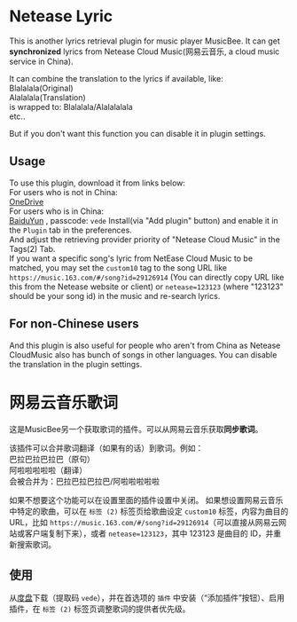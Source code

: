 # Netease Lyric

This is another lyrics retrieval plugin for music player MusicBee. It can get **synchronized** lyrics from Netease Cloud Music(网易云音乐, a cloud music service in China).

It can combine the translation to the lyrics if available, like:  
Blalalala(Original)  
Alalalala(Translation)  
is wrapped to: Blalalala/Alalalalala  
etc..

But if you don't want this function you can disable it in plugin settings.

## Usage
To use this plugin, download it from links below:  
For users who is not in China:  
[OneDrive](https://1drv.ms/f/s!AicHZ6DLvCtX6Qp6KQfEppoQtjLG)  
For users who is in China:  
[BaiduYun](https://pan.baidu.com/s/1ZL9dyrAczhPSMvMtvvG5yA?pwd=vede) , passcode: `vede`
Install(via "Add plugin" button) and enable it in the `Plugin` tab in the preferences.  
And adjust the retrieving provider priority of "Netease Cloud Music" in the Tags(2) Tab.  
If you want a specific song's lyric from NetEase Cloud Music to be matched, you may set the `custom10` tag to the song URL like `https://music.163.com/#/song?id=29126914` (You can directly copy URL like this from the Netease website or client) or `netease=123123` (where "123123" should be your song id) in the music and re-search lyrics.

## For non-Chinese users 
And this plugin is also useful for people who aren't from China as Netease CloudMusic also has bunch of songs in other languages. You can disable the translation in the plugin settings.

# 网易云音乐歌词

这是MusicBee另一个获取歌词的插件。可以从网易云音乐获取**同步歌词**。  

该插件可以合并歌词翻译（如果有的话）到歌词。例如：  
巴拉巴拉巴拉巴（原句）  
阿啦啦啦啦啦（翻译）  
会被合并为：巴拉巴拉巴拉巴/阿啦啦啦啦啦  

如果不想要这个功能可以在设置里面的插件设置中关闭。
如果想设置网易云音乐中特定的歌曲，可以在 `标签 (2)` 标签页给歌曲设定 `custom10` 标签，内容为曲目的 URL，比如 `https://music.163.com/#/song?id=29126914`（可以直接从网易云网站或客户端复制下来），或者 `netease=123123`，其中 123123 是曲目的 ID，并重新搜索歌词。

## 使用
从[度盘](https://pan.baidu.com/s/1ZL9dyrAczhPSMvMtvvG5yA?pwd=vede)下载（提取码 `vede`），并在首选项的 `插件` 中安装（“添加插件”按钮）、启用插件，在 `标签 (2)` 标签页调整歌词的提供者优先级。
